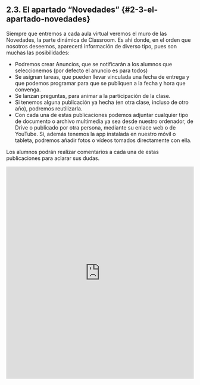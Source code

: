 ## 2.3\. El apartado “Novedades” {#2-3-el-apartado-novedades}

Siempre que entremos a cada aula virtual veremos el muro de las Novedades, la parte dinámica de Classroom. Es ahí donde, en el orden que nosotros deseemos, aparecerá información de diverso tipo, pues son muchas las posibilidades:

*   Podremos crear Anuncios, que se notificarán a los alumnos que seleccionemos (por defecto el anuncio es para todos)
*   Se asignan tareas, que pueden llevar vinculada una fecha de entrega y que podemos programar para que se publiquen a la fecha y hora que convenga.
*   Se lanzan preguntas, para animar a la participación de la clase.
*   Si tenemos alguna publicación ya hecha (en otra clase, incluso de otro año), podremos reutilizarla.
*   Con cada una de estas publicaciones podemos adjuntar cualquier tipo de documento o archivo multimedia ya sea desde nuestro ordenador, de Drive o publicado por otra persona, mediante su enlace web o de YouTube. Si, además tenemos la app instalada en nuestro móvil o tableta, podremos añadir fotos o vídeos tomados directamente con ella.

Los alumnos podrán realizar comentarios a cada una de estas publicaciones para aclarar sus dudas.

<div class="intrinsic-container">
    <iframe src="https://docs.google.com/presentation/d/e/2PACX-1vSueBrSDiTdNONEFyIAJkqFjp8T51f47Ilwd8pDVSTdMDGgUjJKuf2upIxwh9HCuQypcfWijlfXZ7GU/embed?start=false&loop=false&delayms=3000" frameborder="0" width=100% height="569" allowfullscreen="true" mozallowfullscreen="true" webkitallowfullscreen="true"></iframe>
</div>